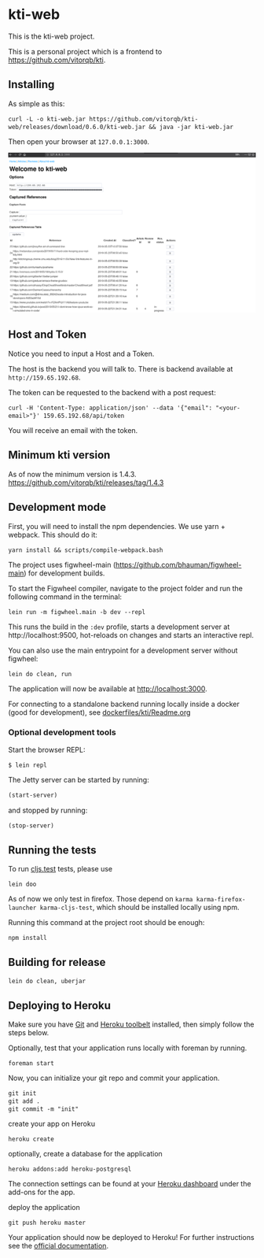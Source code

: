 # kti-web

This is the kti-web project.

This is a personal project which is a frontend to https://github.com/vitorqb/kti.

## Installing

As simple as this:

```shell
curl -L -o kti-web.jar https://github.com/vitorqb/kti-web/releases/download/0.6.0/kti-web.jar && java -jar kti-web.jar
```

Then open your browser at `127.0.0.1:3000`.

![alt text](img/init-screen-at-browser.png "Logo Title Text 1")

## Host and Token

Notice you need to input a Host and a Token.

The host is the backend you will talk to. There is backend available at `http://159.65.192.68`.

The token can be requested to the backend with a post request:

```shell
curl -H 'Content-Type: application/json' --data '{"email": "<your-email>"}' 159.65.192.68/api/token
```

You will receive an email with the token.

## Minimum kti version
As of now the minimum version is 1.4.3.
https://github.com/vitorqb/kti/releases/tag/1.4.3

## Development mode

First, you will need to install the npm dependencies. We use yarn + webpack. This should do it:

```
yarn install && scripts/compile-webpack.bash
```

The project uses figwheel-main (https://github.com/bhauman/figwheel-main) for development builds.

To start the Figwheel compiler, navigate to the project folder and run the following command in the terminal:

```
lein run -m figwheel.main -b dev --repl
```

This runs the build in the `:dev` profile, starts a development server at http://localhost:9500, hot-reloads on changes and starts an interactive repl.

You can also use the main entrypoint for a development server without figwheel:

```
lein do clean, run
```

The application will now be available at [http://localhost:3000](http://localhost:3000).

For connecting to a standalone backend running locally inside a docker (good for development), see
[dockerfiles/kti/Readme.org](dockerfiles/kti/Readme.org)


### Optional development tools

Start the browser REPL:

```
$ lein repl
```
The Jetty server can be started by running:

```clojure
(start-server)
```
and stopped by running:
```clojure
(stop-server)
```

## Running the tests
To run [cljs.test](https://github.com/clojure/clojurescript/blob/master/src/main/cljs/cljs/test.cljs) tests, please use

```
lein doo
```

As of now we only test in firefox. Those depend on `karma karma-firefox-launcher karma-cljs-test`, which should be installed locally using npm.

Running this command at the project root should be enough:

```
npm install
```

## Building for release

```
lein do clean, uberjar
```

## Deploying to Heroku

Make sure you have [Git](http://git-scm.com/downloads) and [Heroku toolbelt](https://toolbelt.heroku.com/) installed, then simply follow the steps below.

Optionally, test that your application runs locally with foreman by running.

```
foreman start
```

Now, you can initialize your git repo and commit your application.

```
git init
git add .
git commit -m "init"
```
create your app on Heroku

```
heroku create
```

optionally, create a database for the application

```
heroku addons:add heroku-postgresql
```

The connection settings can be found at your [Heroku dashboard](https://dashboard.heroku.com/apps/) under the add-ons for the app.

deploy the application

```
git push heroku master
```

Your application should now be deployed to Heroku!
For further instructions see the [official documentation](https://devcenter.heroku.com/articles/clojure).
